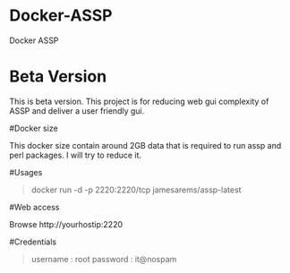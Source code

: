 # Docker-ASSP
Docker ASSP

# Beta Version

This is beta version. This project is for reducing web gui complexity of ASSP and deliver a user friendly gui.

#Docker size

This docker size contain around 2GB data that is required to run assp and perl packages. I will try to reduce it.

#Usages

>docker run -d -p 2220:2220/tcp jamesarems/assp-latest

#Web access

Browse http://yourhostip:2220

#Credentials

>username : root
>password : it@nospam


